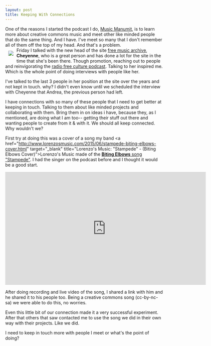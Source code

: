 ```yaml
---
layout: post
title: Keeping With Connections
---
```


One of the reasons I started the podcast I do, <a href="http://musicmanumit.com" target="_blank">Music Manumit</a>, is to learn more about creative commons music and meet other like minded people that do the same thing. And I have. I've meet so many that I don't remember all of them off the top of my head. And that's a problem. 
<br>
<img src="https://lh3.googleusercontent.com/wN2OV9vus9zsz3MtRg32F48HeniBlALjLFcT3jq4bxua=w184-h183-no" style="float:left; margin: 10px;"/>
Friday I talked with the new head of the site <a href="http://freemusicarchive.org/" target="_blank">free music archive</a>, **Cheyenne**, who is a great person and has done a lot for the site in the time that she's been there. Though promotion, reaching out to people and reinvigorating the <a href="http://freemusicarchive.org/tag/radio_free_culture/" target="_blank">radio free culture podcast</a>. Talking to her inspired me. Which is the whole point of doing interviews with people like her. 

I've talked to the last 3 people in her position at the site over the years and not kept in touch. why? I didn't even know until we scheduled the interview with Cheyenne that Andrea, the previous person had left. 

I have connections with so many of these people that I need to get better at keeping in touch. Talking to them about like minded projects and collaborating with them. Bring them in on ideas i have, because they, as I mentioned, are doing what I am too-- getting their stuff out there and wanting people to create from it & with it. We should all keep connected. Why wouldn't we?

First try at doing this was a cover of a song my band <a href="http://www.lorenzosmusic.com/2015/06/stampede-biting-elbows-cover.html" target="_blank" title="Lorenzo's Music: "Stampede" - (Biting Elbows Cover)">Lorenzo's Music</a> made of the <a href="https://www.jamendo.com/en/track/784184/the-stampede" target="_blank" title="Biting Elbows: The Stampede">**Biting Elbows** song "Stampede"</a>. I had the singer on the podcast before and I thought it would be a good start.

<iframe width="640" height="360" src="https://www.youtube.com/embed/cUrxzrRYJXQ?rel=0&amp;showinfo=0" frameborder="0" allowfullscreen></iframe>

After doing recording and live video of the song, I shared a link with him and he shared it to his people too. Being a creative commons song (cc-by-nc-sa) we were able to do this, no worries. 

Even this little bit of our connection made it a very successful experiment. After that others that saw contacted me to use the song we did in their own way with their projects. Like we did.

I need to keep in touch more with people I meet or what's the point of doing?
